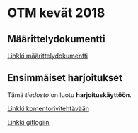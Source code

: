 ﻿# OTM kevät 2018

## Määrittelydokumentti

[Linkki määrittelydokumentti](https://github.com/jmaattanen/otm-harjoitustyo/blob/master/dokumentointi/maarittelydokumentti.md)

## Ensimmäiset harjoitukset

Tämä *tiedosto* on luotu **harjoituskäyttöön**.

[Linkki komentorivitehtävään](https://github.com/jmaattanen/otm-harjoitustyo/blob/master/laskarit/viikko1/komentorivi.txt)

[Linkki gitlogiin](https://github.com/jmaattanen/otm-harjoitustyo/blob/master/laskarit/viikko1/gitlog.txt)
